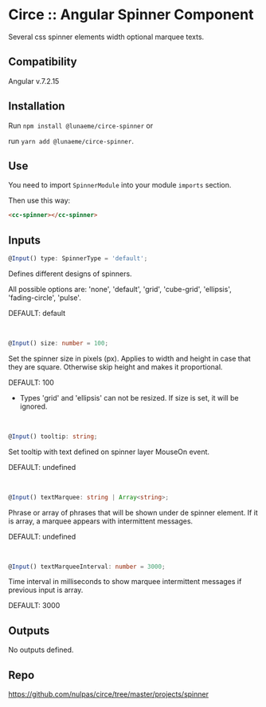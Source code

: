 # Circe :: Angular Spinner Component

Several css spinner elements width optional marquee texts.

## Compatibility

Angular v.7.2.15

## Installation

Run `npm install @lunaeme/circe-spinner` or

run `yarn add @lunaeme/circe-spinner`.

## Use

You need to import `SpinnerModule` into your module `imports` section.

Then use this way:

```html
<cc-spinner></cc-spinner>
```

## Inputs

```typescript
@Input() type: SpinnerType = 'default';
```
Defines different designs of spinners.

All possible options are: 'none', 'default', 'grid', 'cube-grid', 'ellipsis', 'fading-circle', 'pulse'.

DEFAULT: default


&nbsp;
```typescript
@Input() size: number = 100;
```
Set the spinner size in pixels (px). Applies to width and height in case that they are square. Otherwise skip height and makes it proportional.

DEFAULT: 100

* Types 'grid' and 'ellipsis' can not be resized. If size is set, it will be ignored.


&nbsp;
```typescript
@Input() tooltip: string;
```
Set tooltip with text defined on spinner layer MouseOn event.

DEFAULT: undefined


&nbsp;
```typescript
@Input() textMarquee: string | Array<string>;
```
Phrase or array of phrases that will be shown under de spinner element. If it is array, a marquee appears with intermittent messages.

DEFAULT: undefined


&nbsp;
```typescript
@Input() textMarqueeInterval: number = 3000;
```
Time interval in milliseconds to show marquee intermittent messages if previous input is array.

DEFAULT: 3000

## Outputs

No outputs defined.

## Repo

<https://github.com/nulpas/circe/tree/master/projects/spinner>
